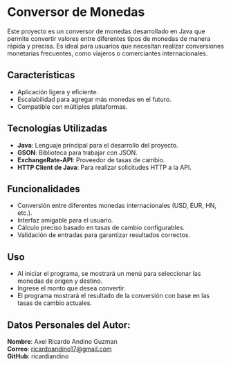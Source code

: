 # Conversor de Monedas
Este proyecto es un conversor de monedas desarrollado en Java que permite convertir valores entre diferentes tipos de monedas de manera rápida y precisa. Es ideal para usuarios que necesitan realizar conversiones monetarias frecuentes, como viajeros o comerciantes internacionales.

## Características

- Aplicación ligera y eficiente.
- Escalabilidad para agregar más monedas en el futuro.
- Compatible con múltiples plataformas.

##  Tecnologías Utilizadas
- **Java**: Lenguaje principal para el desarrollo del proyecto.
- **GSON**: Biblioteca para trabajar con JSON.
- **ExchangeRate-API**: Proveedor de tasas de cambio.
- **HTTP Client de Java**: Para realizar solicitudes HTTP a la API.

##  Funcionalidades
- Conversión entre diferentes monedas internacionales (USD, EUR, HN, etc.).
- Interfaz amigable para el usuario.
- Cálculo preciso basado en tasas de cambio configurables.
- Validación de entradas para garantizar resultados correctos.

## Uso
- Al iniciar el programa, se mostrará un menú para seleccionar las monedas de origen y destino.
- Ingrese el monto que desea convertir.
- El programa mostrará el resultado de la conversión con base en las tasas de cambio actuales.

## Datos Personales del Autor:
 **Nombre**: Axel Ricardo Andino Guzman  
 **Correo**: ricardoandino17@gmail.com  
 **GitHub**: ricardiandino  



